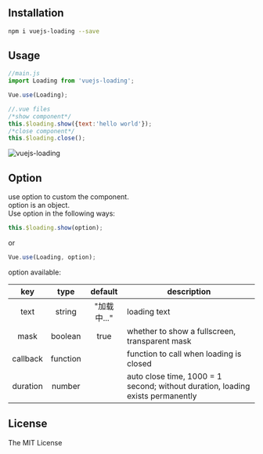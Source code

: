 #

## Installation

```bash
npm i vuejs-loading --save
```

## Usage

```javascript
//main.js
import Loading from 'vuejs-loading';

Vue.use(Loading);

//.vue files
/*show component*/
this.$loading.show({text:'hello world'});
/*close component*/
this.$loading.close();
```

![vuejs-loading](https://s2.ax1x.com/2019/01/02/FI3GE8.gif)

## Option

use option to custom the component.  
option is an object.  
Use option in the following ways:

```javascript
this.$loading.show(option);
```

or

```javascript
Vue.use(Loading, option);
```

option available:

| key | type | default | description |
| :-: | :-: | :-: | ------ |
| text | string | "加载中..." | loading text |
| mask | boolean | true | whether to show a fullscreen, transparent mask |
| callback | function |  | function to call when loading is closed |
| duration | number |  | auto close time, 1000 = 1 second; without duration, loading exists permanently |

## License

The MIT License
